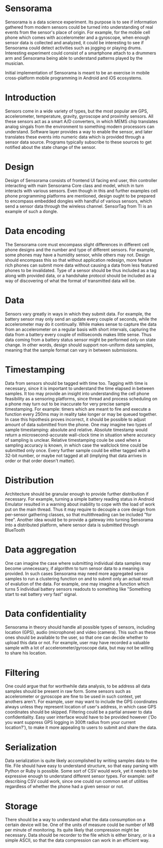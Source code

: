 # Sensorama

Sensorama is a data science experiment. Its purpose is to see if information
gathered from modern sensors could be turned into understanding of real
events from the sensor's place of origin.  For example, for the mobile cell
phone which comes with accelerometer and a gyroscope, when enough sensor
data is collected and analyzed, it could be interesting to see if Sensorama
could detect activities such as jogging or playing drums. Interesting
experiment could consist of a smartphone attach to a drummers arm and
Sensorama being able to understand patterns played by the musician.

Initial implementation of Sensorama is meant to be an exercise in mobile
cross-platform mobile programming in Android and iOS ecosystems.

# Introduction

Sensors come in a wide variety of types, but the most popular are GPS,
accelerometer, temperature, gravity, gyroscope and proximity sensors. All
these sensors act as a smart A/D converters, in which MEMS chip translates
analog singals from the environment to something modern processors can
understand. Software layer provides a way to enable the sensor, and later
translates these events into numeric data which is provided through a sensor
data source. Programs typically subscribe to these sources to get notified
about the state change of the sensor.

# Design

Design of Sensorama consists of frontend UI facing end user, thin controller
interacting with main Sensorama Core class and model, which in turn
interacts with various sensors. Even though in this and further examples
cell phone programming platforms are mentioned, design ought to be
prepared to encompass embedded dongles with handful of various sensors,
which send a sensor data through the wireless channel. SensorTag from TI is
an example of such a dongle.

# Data encoding

The Sensorama core must encompass slight differences in different cell phone
designs and the number and type of different sensors. For example, some
phones may have a humidity sensor, while others may not. Design should
encompass this so that without application redesign, more feature rich
phones can submit more data without causing a data from less featured phones
to be invalidated. Type of a sensor should be thus included as a tag along
with provided data, or a handshake protocol should be included as a way of
discovering of what the format of transmitted data will be.

# Data

Sensors vary greatly in ways in which they submit data. For example, the
battery sensor may only send an update every couple of seconds, while the
accelerometer may do it continually. While makes sense to capture the data
from an accelerometer on a regular basis with short intervals, capturing the
data from a battery every couple of milliseconds makes little sense. Thus
data coming from a battery status sensor might be performed only on state
change. In other words, design should support non-uniform data samples,
meaning that the sample format can vary in between submissions.

# Timestamping

Data from sensors should be tagged with time too. Tagging with time is
necessary, since it is important to understand the time elapsed in between
samples. It too may provide an insight into understanding the cell phone
feasibility as a sensoring platforms, since thread and process scheduling on
a phone may turn out to be inaccurate for very precise sample timestamping.
For example: timers which are meant to fire and execute a function every
250ms may in reality take longer or may be queued together. In case this
hipothesis proves incorrect, it should be possible to adjust amount of data
submitted from the phone. One may imagine two types of sample timestamping:
absolute and relative. Absolute timestamp would return a
microsecond-accurate wall-clock time in situation where accuracy of sampling
is unclear. Relative timestamping coule be used when a sampling accuracy is
known, in which case the wallclock time could be submitted only once. Every
further sample could be either tagged with a 32-bit number, or maybe not
tagged at all (implying that data arrives in order or that order doesn't
matter).

# Distribution

Architecture should be granular enough to provide further distribution if
necessary. For example, turning a simple battery reading status in Android
Emulator resulted in a warning about inability to cope with the load of
work put on the main thread. Thus it may require to decouple a core design
from per-sensor gathering classes, so that multithreading can be included
"for free". Another idea would be to provide a gateway into turning
Sensorama into a distributed platform, where sensor data is submitted
through BlueTooth

# Data aggregation

One can imagine the case where submitting individual data samples may become
unnecessary, if algorithm to turn sensor data to a meaning is provided. In
such cases Sensorama may need more aggregated sensor samples to run a
clustering function on and to submit only an actual result of evalution of
the data. For example, one may imagine a function which turns 5 individual
battery sensors readouts to something like "Something start to eat battery
very fast" signal.

# Data confidentiality

Sensorama in theory should handle all possible types of sensors, including
location (GPS), audio (microphone) and video (camera). This such as these
ones should be available to the user, so that one can decide whether to
upload this data or not. For example, user may have recorded a valuable
sample with a lot of accelerometer/gyroscope data, but may not be willing to
share his location.

# Filtering

One could argue that for worthwhile data analysis, to be address all data
samples should be present in raw form. Some sensors such as accelerometer or
gyroscope are fine to be used in such context, yet anothers aren't. For
example, user may want to include the GPS coordinates always unless they
represent location of user's address, in which case GPS coordinates should
be skipped. Filtering could be a partial answer to data confidentiality.
Easy user interface would have to be provided however ('Do you want suppress
GPS logging in 300ft radius from your current location?'), to make it more
appealing to users to submit and share the data.

# Serialization

Data serialization is quite likely accomplished by writing samples data to
the file. File should have easy to understand structure, so that easy
parsing with Python or Ruby is possible. Some sort of CSV would work, yet it
needs to be expressive enough to understand different sensor types. For
example: self describing CSV could work, since one could run common set of
utilities regardless of whether the phone had a given sensor or not.

# Storage

There should be a way to understand what the data consumption on a certain
device will be. One of the units of measure could be number of MB per minute
of monitoring. Its quite likely that compression might be necessary. Data
should be recorder to the file which is either binary, or is a simple ASCII,
so that the data compression can work in an efficient way.
